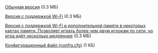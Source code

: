 [Обычная версия](/files/quakeds_271007_r3.zip) (0.3 МБ)

[Версия с поддержкой Wi-Fi](/files/quakeds_wifi_271007_r3.zip) (0.3 МБ)

[Версия с поддержкой Wi-Fi и дополнительной памяти в некоторых картах памяти. Позволяет играть более чем двум игрокам по сети, но игра идёт несколько медленнее](/files/quakeds_exram_271007_r3.zip) (0.3 МБ)

[Конфигурационный файл (config.cfg)](/files/DC1_config.zip) (1 КБ)